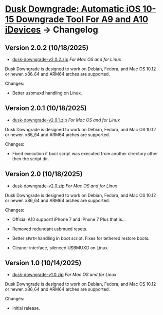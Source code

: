 # [Dusk Downgrade: Automatic iOS 10-15 Downgrade Tool For A9 and A10 iDevices](readme.md) -> Changelog

## Version 2.0.2 (10/18/2025)

* [dusk-downgrade-v2.0.2.zip](https://github.com/alex-free/dusk-downgrade/releases/download/v2.0.2/dusk-downgrade-v2.0.2.zip) _For Mac OS and for Linux_

Dusk Downgrade is designed to work on Debian, Fedora, and Mac OS 10.12 or newer. x86_64 and ARM64 arches are supported.

Changes:

* Better usbmuxd handling on Linux.

## Version 2.0.1 (10/18/2025)

* [dusk-downgrade-v2.0.1.zip](https://github.com/alex-free/dusk-downgrade/releases/download/v2.0.1/dusk-downgrade-v2.0.1.zip) _For Mac OS and for Linux_

Dusk Downgrade is designed to work on Debian, Fedora, and Mac OS 10.12 or newer. x86_64 and ARM64 arches are supported.

Changes:

* Fixed execution if boot script was executed from another directory other then the script dir.

## Version 2.0 (10/18/2025)

* [dusk-downgrade-v2.0.zip](https://github.com/alex-free/dusk-downgrade/releases/download/v2.0/dusk-downgrade-v2.0.zip) _For Mac OS and for Linux_

Dusk Downgrade is designed to work on Debian, Fedora, and Mac OS 10.12 or newer. x86_64 and ARM64 arches are supported.

Changes:

* Official A10 support! iPhone 7 and iPhone 7 Plus that is...

* Removed redundant usbmuxd resets.

* Better `$PATH` handling in boot script. Fixes for tethered restore boots.

* Cleaner interface, silenced USBMUXD on Linux.

## Version 1.0 (10/14/2025)

* [dusk-downgrade-v1.0.zip](https://github.com/alex-free/dusk-downgrade/releases/download/v1.0/dusk-downgrade-v1.0.zip) _For Mac OS and for Linux_

Dusk Downgrade is designed to work on Debian, Fedora, and Mac OS 10.12 or newer. x86_64 and ARM64 arches are supported.

Changes:

* Initial release.